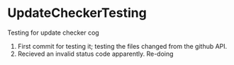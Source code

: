 # UpdateCheckerTesting
Testing for update checker cog

1. First commit for testing it; testing the files changed from the github API.
2. Recieved an invalid status code apparently.  Re-doing
